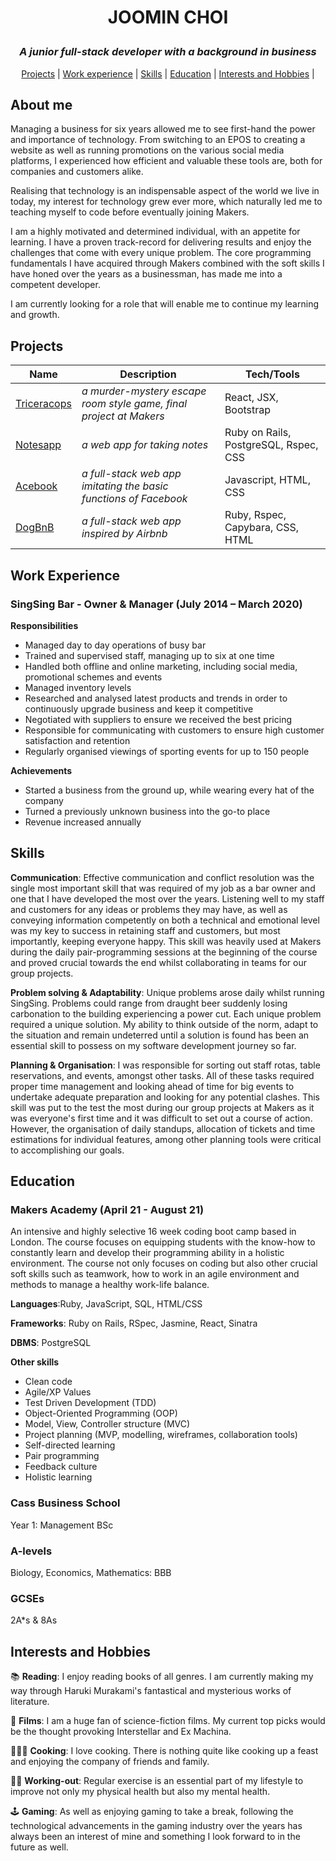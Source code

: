# <p align="center">JOOMIN CHOI</p>

### <p align="center"> <em> A junior full-stack developer with a background in business </em> </p>

<p align="center">
  <a href="#projects">Projects</a> |
  <a href="#work-experience">Work experience</a> |
  <a href="#skills">Skills</a> |
  <a href="#education">Education</a> |
  <a href="#interests-and-hobbies">Interests and Hobbies</a> |
</p>

## About me

Managing a business for six years allowed me to see first-hand the power and importance of technology.  From switching to an EPOS to creating a website as well as running promotions on the various social media platforms, I experienced how efficient and valuable these tools are, both for companies and customers alike.

Realising that technology is an indispensable aspect of the world we live in today, my interest for technology grew ever more, which naturally led me to teaching myself to code before eventually joining Makers.

I am a highly motivated and determined individual, with an appetite for learning. I have a proven track-record for delivering results and enjoy the challenges that come with every unique problem. The core programming fundamentals I have acquired through Makers combined with the soft skills I have honed over the years as a businessman, has made me into a competent developer.

I am currently looking for a role that will enable me to continue my learning and growth.

## **Projects**
| Name | Description | Tech/Tools |
| ------------- | ------------- | ------------ | 
| <a href="https://github.com/jooomin/tricera-cops">Triceracops</a>  | *a murder-mystery escape room style game, final project at Makers*  | React, JSX, Bootstrap |
| <a href="https://github.com/jooomin/notes_app">Notesapp</a>  | *a web app for taking notes*  | Ruby on Rails, PostgreSQL, Rspec, CSS |
| <a href="https://github.com/jooomin/acebook-smells-like-team-spirit">Acebook</a>  | *a full-stack web app imitating the basic functions of Facebook*  | Javascript, HTML, CSS |
| <a href="https://github.com/jooomin/dogbnb">DogBnB</a>  | *a full-stack web app inspired by Airbnb*  | Ruby, Rspec, Capybara, CSS, HTML |

## Work Experience

### SingSing Bar - Owner & Manager (July 2014 – March 2020)
**Responsibilities**
-	Managed day to day operations of busy bar
-	Trained and supervised staff, managing up to six at one time
-	Handled both offline and online marketing, including social media, promotional schemes and events
-	Managed inventory levels 
-	Researched and analysed latest products and trends in order to continuously upgrade business and keep it competitive
-	Negotiated with suppliers to ensure we received the best pricing
-	Responsible for communicating with customers to ensure high customer satisfaction and retention
- Regularly organised viewings of sporting events for up to 150 people

**Achievements**
-	Started a business from the ground up, while wearing every hat of the company
-	Turned a previously unknown business into the go-to place
-	Revenue increased annually

## Skills

**Communication**: Effective communication and conflict resolution was the single most important skill that was required of my job as a bar owner and one that I have developed the most over the years. Listening well to my staff and customers for any ideas or problems they may have, as well as conveying information competently on both a technical and emotional level was my key to success in retaining staff and customers, but most importantly, keeping everyone happy. This skill was heavily used at Makers during the daily pair-programming sessions at the beginning of the course and proved crucial towards the end whilst collaborating in teams for our group projects.

**Problem solving & Adaptability**: Unique problems arose daily whilst running SingSing. Problems could range from draught beer suddenly losing carbonation to the building experiencing a power cut. Each unique problem required a unique solution. My ability to think outside of the norm, adapt to the situation and remain undeterred until a solution is found has been an essential skill to possess on my software development journey so far.    

**Planning & Organisation**: I was responsible for sorting out staff rotas, table reservations, and events, amongst other tasks. All of these tasks required proper time management and looking ahead of time for big events to undertake adequate preparation and looking for any potential clashes. This skill was put to the test the most during our group projects at Makers as it was everyone's first time and it was difficult to set out a course of action. However, the organisation of daily standups, allocation of tickets and time estimations for individual features, among other planning tools were critical to accomplishing our goals.

## Education

### Makers Academy (April 21 - August 21)
An intensive and highly selective 16 week coding boot camp based in London. The course focuses on equipping students with the know-how to constantly learn and develop their programming ability in a holistic environment. The course not only focuses on coding but also other crucial soft skills such as teamwork, how to work in an agile environment and methods to manage a healthy work-life balance. 


**Languages**:Ruby, JavaScript, SQL, HTML/CSS

**Frameworks**: Ruby on Rails, RSpec, Jasmine, React, Sinatra

**DBMS**: PostgreSQL

**Other skills**
- Clean code
- Agile/XP Values
- Test Driven Development (TDD)
- Object-Oriented Programming (OOP)
- Model, View, Controller structure (MVC)
- Project planning (MVP, modelling, wireframes, collaboration tools)
- Self-directed learning
- Pair programming
- Feedback culture
- Holistic learning

### Cass Business School 
Year 1: Management BSc

### A-levels
Biology, Economics, Mathematics: BBB 

### GCSEs
2A*s & 8As

## Interests and Hobbies
📚 **Reading**: I enjoy reading books of all genres. I am currently making my way through Haruki Murakami's fantastical and mysterious works of literature.

🍿 **Films**: I am a huge fan of science-fiction films. My current top picks would be the thought provoking Interstellar and Ex Machina.

🧑🏼‍🍳 **Cooking**: I love cooking. There is nothing quite like cooking up a feast and enjoying the company of friends and family. 

🏋🏼 **Working-out**: Regular exercise is an essential part of my lifestyle to improve not only my physical health but also my mental health.

🕹 **Gaming**: As well as enjoying gaming to take a break, following the technological advancements in the gaming industry over the years has always been an interest of mine and something I look forward to in the future as well.
